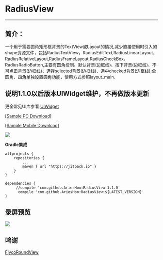 # RadiusView
--------------------------
## 简介：

一个用于需要圆角矩形框背景的TextView或Layout的情况,减少直接使用时引入的shape资源文件，包括RadiusTextView，RadiusEditText,RadiusLinearLayout，RadiusRelativeLayout,RadiusFrameLayout,RadiusCheckBox，RadiusRadioButton,主要有圆角控制、默认背景(边框线)、按下背景(边框线)、不可点击背景(边框线)、选择selected背景(边框线)、选中checked背景(边框线);全圆角、四角单独设置圆角功能，使用方式参照layout_main.

## 说明1.1.0以后版本UIWidget维护，不再做版本更新

更全常见UI库参看 [UIWidget](https://github.com/AriesHoo/UIWidget)

[[Sample PC Download]](https://github.com/AriesHoo/RadiusView/blob/master/apk/sample.apk)

[[Sample Mobile Download]](http://fir.im/r84v)

![](https://github.com/AriesHoo/UIWidget/blob/master/apk/qr.png)

**Gradle集成**

```
allprojects {
    repositories {
        ...
        maven { url "https://jitpack.io" }
    }
}
```

```
dependencies {
     //compile 'com.github.AriesHoo:RadiusView:1.1.0'
      compile 'com.github.AriesHoo:RadiusView:${LATEST_VERSION}'
}
```

## 录屏预览

![](https://github.com/AriesHoo/RadiusView/blob/master/screenshot/00.gif)

## 鸣谢

[FlycoRoundView](https://github.com/H07000223/FlycoRoundView)

